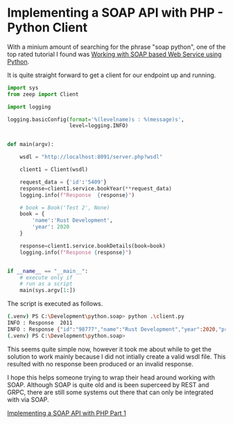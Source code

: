 # Implementing a SOAP API with PHP - Python Client

With a minium amount of searching for the phrase "soap python", one of the top rated tutorial I found was [Working with SOAP based Web Service using Python](https://medium.com/@ayushi21095/working-with-soap-based-web-service-using-python-8f532195bc6c).

It is quite straight forward to get a client for our endpoint up and running.

```python
import sys
from zeep import Client

import logging

logging.basicConfig(format='%(levelname)s : %(message)s',
                    level=logging.INFO)


def main(argv):

    wsdl = "http://localhost:8091/server.php?wsdl"

    client1 = Client(wsdl)

    request_data = {'id':'5409'}
    response=client1.service.bookYear(**request_data)
    logging.info(f"Response  {response}")  

    # book = Book('Test 2', None)  
    book = {
        'name':'Rust Development',
        'year': 2020
    } 

    response=client1.service.bookDetails(book=book)
    logging.info(f"Response {response}")  


if __name__ == "__main__":
    # execute only if 
    # run as a script
    main(sys.argv[1:])


```

The script is executed as follows.

```bash
(.venv) PS C:\Development\python.soap> python .\client.py
INFO : Response  2011
INFO : Response {"id":"98777","name":"Rust Development","year":2020,"price":"32.09"}
(.venv) PS C:\Development\python.soap> 

```

This seems quite simple now, however it took me about while to get the solution to work mainly because I did not intially create a valid wsdl file.
This resulted with no response been produced or an invalid response.

I hope this helps someone trying to wrap their head around working with SOAP. Although SOAP is quite old and is been superceed by REST and GRPC, there are still some systems out there that can only be integrated with via SOAP.

[Implementing a SOAP API with PHP Part 1](README.md)
